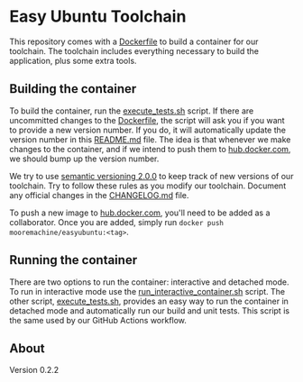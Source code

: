 # Easy Ubuntu Toolchain

This repository comes with a [Dockerfile](Dockerfile) to build a container for our toolchain. The toolchain includes everything necessary to build the application, plus some extra tools.

## Building the container

To build the container, run the [execute_tests.sh](../execute_tests.sh) script. If there are uncommitted changes to the [Dockerfile](Dockerfile), the script will ask you if you want to provide a new version number. If you do, it will automatically update the version number in this [README.md](README.md) file. The idea is that whenever we make changes to the container, and if we intend to push them to [hub.docker.com](https://hub.docker.com/repository/docker/mooremachine/easyubuntu), we should bump up the version number.

We try to use [semantic versioning 2.0.0](https://semver.org/spec/v2.0.0.html) to keep track of new versions of our toolchain. Try to follow these rules as you modify our toolchain. Document any official changes in the [CHANGELOG.md](CHANGELOG.md) file.

To push a new image to [hub.docker.com](https://hub.docker.com/repository/docker/mooremachine/easyubuntu), you'll need to be added as a collaborator. Once you are added, simply run `docker push mooremachine/easyubuntu:<tag>`.

## Running the container

There are two options to run the container: interactive and detached mode. To run in interactive mode use the [run_interactive_container.sh](../run_interactive_container.sh) script. The other script, [execute_tests.sh](../execute_tests.sh), provides an easy way to run the container in detached mode and automatically run our build and unit tests. This script is the same used by our GitHub Actions workflow.

## About

Version 0.2.2
